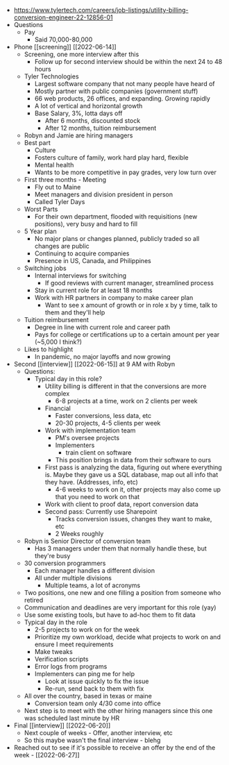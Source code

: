 - https://www.tylertech.com/careers/job-listings/utility-billing-conversion-engineer-22-12856-01
- Questions
	- Pay
		- Said 70,000-80,000
- Phone [[screening]] [[2022-06-14]]
	- Screening, one more interview after this
		- Follow up for second interview should be within the next 24 to 48 hours 
	- Tyler Technologies
		- Largest software company that not many people have heard of
		- Mostly partner with public companies (government stuff)
		- 66 web products, 26 offices, and expanding. Growing rapidly
		- A lot of vertical and horizontal growth
		- Base Salary, 3%, lotta days off
			- After 6 months, discounted stock
			- After 12 months, tuition reimbursement
	- Robyn and Jamie are hiring managers
	- Best part
		- Culture
		- Fosters culture of family, work hard play hard, flexible
		- Mental health
		- Wants to be more competitive in pay grades, very low turn over
	- First three months - Meeting
		- Fly out to Maine
		- Meet managers and division president in person
		- Called Tyler Days
	- Worst Parts
		- For their own department, flooded with requisitions (new positions), very busy and hard to fill
	- 5 Year plan
		- No major plans or changes planned, publicly traded so all changes are public
		- Continuing to acquire companies
		- Presence in US, Canada, and Philippines
	- Switching jobs
		- Internal interviews for switching
			- If good reviews with current manager, streamlined process
		- Stay in current role for at least 18 months
		- Work with HR partners in company to make career plan
			- Want to see x amount of growth or in role x by y time, talk to them and they'll help
	- Tuition reimbursement
		- Degree in line with current role and career path
		- Pays for college or certifications up to a certain amount per year (~5,000 I think?)
	- Likes to highlight
		- In pandemic, no major layoffs and now growing
- Second [[interview]] [[2022-06-15]] at 9 AM with Robyn
	- Questions:
		- Typical day in this role?
			- Utility billing is different in that the conversions are more complex
				- 6-8 projects at a time, work on 2 clients per week
			- Financial
				- Faster conversions, less data, etc
				- 20-30 projects, 4-5 clients per week
			- Work with implementation team
				- PM's oversee projects
				- Implementers
					- train client on software
				- This position brings in data from their software to ours
			- First pass is analyzing the data, figuring out where everything is. Maybe they gave us a SQL database, map out all info that they have. (Addresses, info, etc)
				- 4-6 weeks to work on it, other projects may also come up that you need to work on that
			- Work with client to proof data, report conversion data
			- Second pass: Currently use Sharepoint
				- Tracks conversion issues, changes they want to make, etc
				- 2 Weeks roughly
	- Robyn is Senior Director of conversion team
		- Has 3 managers under them that normally handle these, but they're busy
	- 30 conversion programmers
		- Each manager handles a different division
		- All under multiple divisions
			- Multiple teams, a lot of acronyms
	- Two positions, one new and one filling a position from someone who retired
	- Communication and deadlines are very important for this role (yay)
	- Use some existing tools, but have to ad-hoc them to fit data
	- Typical day in the role
		- 2-5 projects to work on for the week
		- Prioritize my own workload, decide what projects to work on and ensure I meet requirements
		- Make tweaks
		- Verification scripts
		- Error logs from programs
		- Implementers can ping me for help
			- Look at issue quickly to fix the issue
			- Re-run, send back to them with fix
	- All over the country, based in texas or maine
		- Conversion team only 4/30 come into office
	- Next step is to meet with the other hiring managers since this one was scheduled last minute by HR
- Final [[interview]] [[2022-06-20]]
	- Next couple of weeks - Offer, another interview, etc
	- So this maybe wasn't the final interview - blehg
- Reached out to see if it's possible to receive an offer by the end of the week - [[2022-06-27]]